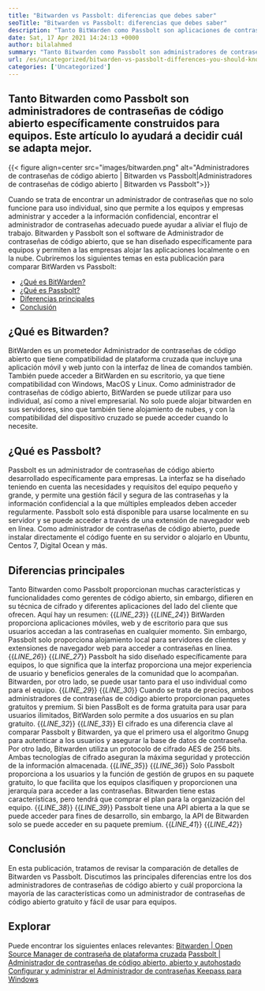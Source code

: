 ```yaml
---
title: "Bitwarden vs Passbolt: diferencias que debes saber" 
seoTitle: "Bitwarden vs Passbolt: diferencias que debes saber" 
description: "Tanto BitWarden como Passbolt son aplicaciones de contraseña de código abierto construidas para equipos. Este artículo lo ayudará a decidir cuál se adapta mejor." 
date: Sat, 17 Apr 2021 14:24:13 +0000
author: bilalahmed
summary: "Tanto Bitwarden como Passbolt son administradores de contraseñas de código abierto específicamente construidos para equipos. Este artículo lo ayudará a decidir cuál se adapta mejor." 
url: /es/uncategorized/bitwarden-vs-passbolt-differences-you-should-know/
categories: ['Uncategorized']
---
```


## Tanto Bitwarden como Passbolt son administradores de contraseñas de código abierto específicamente construidos para equipos. Este artículo lo ayudará a decidir cuál se adapta mejor.

{{< figure align=center src="images/bitwarden.png" alt="Administradores de contraseñas de código abierto | Bitwarden vs Passbolt|Administradores de contraseñas de código abierto | Bitwarden vs Passbolt">}}

Cuando se trata de encontrar un administrador de contraseñas que no solo funcione para uso individual, sino que permite a los equipos y empresas administrar y acceder a la información confidencial, encontrar el administrador de contraseñas adecuado puede ayudar a aliviar el flujo de trabajo. Bitwarden y Passbolt son el software de Administrador de contraseñas de código abierto, que se han diseñado específicamente para equipos y permiten a las empresas alojar las aplicaciones localmente o en la nube. Cubriremos los siguientes temas en esta publicación para comparar BitWarden vs Passbolt:
  * [¿Qué es BitWarden?][1]
  * [¿Qué es Passbolt?][2]
  * [Diferencias principales][3]
  * [Conclusión][4]

## **¿Qué es Bitwarden?** 
BitWarden es un prometedor Administrador de contraseñas de código abierto que tiene compatibilidad de plataforma cruzada que incluye una aplicación móvil y web junto con la interfaz de línea de comandos también. También puede acceder a BitWarden en su escritorio, ya que tiene compatibilidad con Windows, MacOS y Linux. Como administrador de contraseñas de código abierto, BitWarden se puede utilizar para uso individual, así como a nivel empresarial. No solo puede alojar bitwarden en sus servidores, sino que también tiene alojamiento de nubes, y con la compatibilidad del dispositivo cruzado se puede acceder cuando lo necesite.

## **¿Qué es Passbolt?** 
Passbolt es un administrador de contraseñas de código abierto desarrollado específicamente para empresas. La interfaz se ha diseñado teniendo en cuenta las necesidades y requisitos del equipo pequeño y grande, y permite una gestión fácil y segura de las contraseñas y la información confidencial a la que múltiples empleados deben acceder regularmente. Passbolt solo está disponible para usarse localmente en su servidor y se puede acceder a través de una extensión de navegador web en línea. Como administrador de contraseñas de código abierto, puede instalar directamente el código fuente en su servidor o alojarlo en Ubuntu, Centos 7, Digital Ocean y más.

## **Diferencias principales** 
Tanto Bitwarden como Passbolt proporcionan muchas características y funcionalidades como gerentes de código abierto, sin embargo, difieren en su técnica de cifrado y diferentes aplicaciones del lado del cliente que ofrecen. Aquí hay un resumen:
{{_LINE_23_}}
{{_LINE_24_}}
    BitWarden proporciona aplicaciones móviles, web y de escritorio para que sus usuarios accedan a las contraseñas en cualquier momento. Sin embargo, Passbolt solo proporciona alojamiento local para servidores de clientes y extensiones de navegador web para acceder a contraseñas en línea.
{{_LINE_26_}}
{{_LINE_27_}}
    Passbolt ha sido diseñado específicamente para equipos, lo que significa que la interfaz proporciona una mejor experiencia de usuario y beneficios generales de la comunidad que lo acompañan. Bitwarden, por otro lado, se puede usar tanto para el uso individual como para el equipo.
{{_LINE_29_}}
{{_LINE_30_}}
    Cuando se trata de precios, ambos administradores de contraseñas de código abierto proporcionan paquetes gratuitos y premium. Si bien PassBolt es de forma gratuita para usar para usuarios ilimitados, BitWarden solo permite a dos usuarios en su plan gratuito.
{{_LINE_32_}}
{{_LINE_33_}}
    El cifrado es una diferencia clave al comparar Passbolt y Bitwarden, ya que el primero usa el algoritmo Gnupg para autenticar a los usuarios y asegurar la base de datos de contraseña. Por otro lado, Bitwarden utiliza un protocolo de cifrado AES de 256 bits. Ambas tecnologías de cifrado aseguran la máxima seguridad y protección de la información almacenada.
{{_LINE_35_}}
{{_LINE_36_}}
    Solo Passbolt proporciona a los usuarios y la función de gestión de grupos en su paquete gratuito, lo que facilita que los equipos clasifiquen y proporcionen una jerarquía para acceder a las contraseñas. Bitwarden tiene estas características, pero tendrá que comprar el plan para la organización del equipo.
{{_LINE_38_}}
{{_LINE_39_}}
    Passbolt tiene una API abierta a la que se puede acceder para fines de desarrollo, sin embargo, la API de Bitwarden solo se puede acceder en su paquete premium.
{{_LINE_41_}}
{{_LINE_42_}}

## **Conclusión**
En esta publicación, tratamos de revisar la comparación de detalles de Bitwarden vs Passbolt. Discutimos las principales diferencias entre los dos administradores de contraseñas de código abierto y cuál proporciona la mayoría de las características como un administrador de contraseñas de código abierto gratuito y fácil de usar para equipos.

## Explorar
Puede encontrar los siguientes enlaces relevantes:
[Bitwarden | Open Source Manager de contraseña de plataforma cruzada][5]
[Passbolt | Administrador de contraseñas de código abierto, abierto y autohostado][6]
[Configurar y administrar el Administrador de contraseñas Keepass para Windows][7]

  
[1]: #bitwarden
[2]: #passbolt
[3]: #differences
[4]: #conclusion
[5]: https://products.containerize.com/password-management/bitwarden
[6]: https://products.containerize.com/password-management/passbolt
[7]: https://blog.containerize.com/password-management/setup-manage-keepass-password-manager-for-windows/
